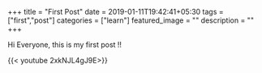 +++
title =  "First Post"
date = 2019-01-11T19:42:41+05:30
tags = ["first","post"]
categories = ["learn"]
featured_image = ""
description = ""
+++

Hi Everyone, this is my first post !!

{{< youtube 2xkNJL4gJ9E>}} 
